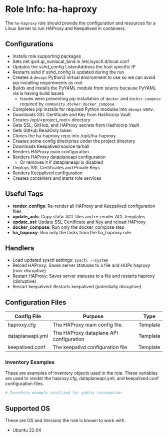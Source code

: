 # Role Info: ha-haproxy

The `ha-haproxy` role should provide the configuration and resources for a Linux Server to run HAProxy and Keepalived in containers.

## Configurations

- Installs role supporting packages
- Sets net.ipv4.ip_nonlocal_bind in /etc/sysctl.d/local.conf
- Updates the sshd_config ListenAddress the host specific IP
- Restarts sshd if sshd_config is updated during the run
- Creates a `devops` Python3 virtual environment to use so we can avoid pip installing requirements as root
- Builds and installs the PyYAML module from source because PyYAML via is having build issues
  - Issues were preventing pip installation of `docker` and `docker-compose` required by `community.docker.docker_compose`.
- Completes pip installs for required Python modules into `devops` venv.
- Downloads SSL Certificate and Key from Hashicorp Vault
- Creates /opt/<project_root> directory
- Gets SSL, GitHub, and HAProxy secrets from Hashicorp Vault
- Gets GitHub ReadOnly token
- Clones the ha-haproxy repo into /opt/<project-root>/ha-haproxy
- Creates some config directories under the project directory
- Downloads Keepalived source tarball
- Renders HAProxy main configuration
- Renders HAProxy dataplaneapi configuration
  - Or removes it if dataplaneapi is disabled
- Deploys SSL Certificates and Private Keys
- Renders Keepalived configuration
- Creates containers and starts role services

## Useful Tags

- **render_configs**: Re-render all HAProxy and Keepalived configuration files
- **update_acls**: Copy static ACL files and re-render ACL templates
- **update_ssl**: Update SSL Certificate and Key and reload HAProxy
- **docker_compose**: Run only the docker_compose step
- **ha_haproxy**: Run only the tasks from the ha_haproxy role

## Handlers

- Load updated sysctl settings: `sysctl --system`
- Reload HAProxy: Saves server statuses to a file and HUPs haproxy (non-disruptive)
- Restart HAProxy: Saves server statuses to a file and restarts haproxy (disruptive)
- Restart keepalived: Restarts keepalived (potentially disruptive)

## Configuration Files

| Config File  | Purpose | Type |
| ------------ | --- | --- |
| haproxy.cfg | The HAProxy main config file. | Template |
| dataplaneapi.yml | The HAProxy dataplane API configuration | Template |
| keepalived.conf | The keepalivd configuration file | Template |

### Inventory Examples

These are examples of inventory objects used in the role. These variables are used to render the haproxy.cfg, dataplaneapi.yml, and keepalived.conf configuration files.

```yaml
# Inventory example sanitized for public consumption
```

## Supported OS

These are OS and Versions the role is known to work with.

- Ubuntu 22.04

